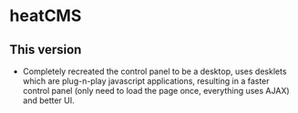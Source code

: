 # heatCMS #

## This version  
* Completely recreated the control panel to be a desktop, uses desklets which are plug-n-play javascript applications, resulting in a faster control panel (only need to load the page once, everything uses AJAX) and better UI.
